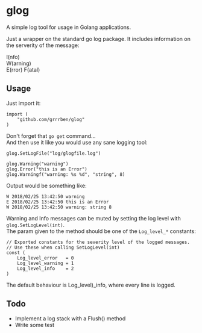 # glog
A simple log tool for usage in Golang applications.  

Just a wrapper on the standard go log package. It includes information on the serverity of the message:

I(nfo)  
W(arning)  
E(rror)
F(atal)

## Usage

Just import it:
```
import (
	"github.com/grrrben/glog"
)
```

Don't forget that `go get` command...  
And then use it like you would use any sane logging tool:

```
glog.SetLogFile("log/glogfile.log")

glog.Warning("warning")
glog.Error("this is an Error")
glog.Warningf("warning: %s %d", "string", 8)
```

Output would be something like:

```
W 2018/02/25 13:42:50 warning
E 2018/02/25 13:42:50 this is an Error
W 2018/02/25 13:42:50 warning: string 8
```

Warning and Info messages can be muted by setting the log level with `glog.SetLogLevel(int)`.  
The param given to the method should be one of the `Log_level_*` constants:


```
// Exported constants for the severity level of the logged messages.
// Use these when calling SetLogLevel(int)
const (
	Log_level_error   = 0
	Log_level_warning = 1
	Log_level_info    = 2
)
```

The default behaviour is Log_level)_info, where every line is logged.

## Todo

- Implement a log stack with a Flush() method
- Write some test

